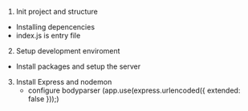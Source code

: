 1. Init project and structure
- Installing depencencies
- index.js is entry file

2. Setup development enviroment

- Install packages and setup the server

3. Install Express and nodemon
    - configure bodyparser (app.use(express.urlencoded({ extended: false }));)

